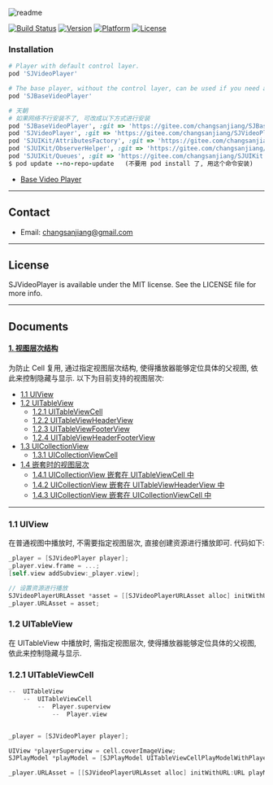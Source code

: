![readme](https://user-images.githubusercontent.com/37614260/43947531-922a0712-9cb2-11e8-8f8d-4823a21308d3.png)

[![Build Status](https://travis-ci.org/changsanjiang/SJVideoPlayer.svg?branch=master)](https://travis-ci.org/changsanjiang/SJVideoPlayer)
[![Version](https://img.shields.io/cocoapods/v/SJVideoPlayer.svg?style=flat)](https://cocoapods.org/pods/SJVideoPlayer)
[![Platform](https://img.shields.io/badge/platform-iOS-blue.svg)](https://github.com/changsanjiang)
[![License](https://img.shields.io/github/license/changsanjiang/SJVideoPlayer.svg)](https://github.com/changsanjiang/SJVideoPlayer/blob/master/LICENSE.md)

### Installation
```ruby
# Player with default control layer.
pod 'SJVideoPlayer'

# The base player, without the control layer, can be used if you need a custom control layer.
pod 'SJBaseVideoPlayer'

# 天朝
# 如果网络不行安装不了, 可改成以下方式进行安装
pod 'SJBaseVideoPlayer', :git => 'https://gitee.com/changsanjiang/SJBaseVideoPlayer.git'
pod 'SJVideoPlayer', :git => 'https://gitee.com/changsanjiang/SJVideoPlayer.git'
pod 'SJUIKit/AttributesFactory', :git => 'https://gitee.com/changsanjiang/SJUIKit.git'
pod 'SJUIKit/ObserverHelper', :git => 'https://gitee.com/changsanjiang/SJUIKit.git'
pod 'SJUIKit/Queues', :git => 'https://gitee.com/changsanjiang/SJUIKit.git'
$ pod update --no-repo-update   (不要用 pod install 了, 用这个命令安装)
```
- [Base Video Player](https://github.com/changsanjiang/SJBaseVideoPlayer)

___

## Contact
* Email: changsanjiang@gmail.com

___

## License
SJVideoPlayer is available under the MIT license. See the LICENSE file for more info.

___

## Documents

#### [1. 视图层次结构](#1)

<p>
为防止 Cell 复用, 通过指定视图层次结构, 使得播放器能够定位具体的父视图, 依此来控制隐藏与显示.  以下为目前支持的视图层次:
</p>

* [1.1 UIView](#1.1)
* [1.2 UITableView](#1.2)
    * [1.2.1 UITableViewCell](#1.2.1)
    * [1.2.2 UITableViewHeaderView](#1.2.2)
    * [1.2.3 UITableViewFooterView](#1.2.3)
    * [1.2.4 UITableViewHeaderFooterView](#1.2.4)
* [1.3 UICollectionView](#1.3)
    * [1.3.1 UICollectionViewCell](#1.3.1)
* [1.4  嵌套时的视图层次](#1.4)
    * [1.4.1 UICollectionView 嵌套在 UITableViewCell 中](#1.4.1)
    * [1.4.2 UICollectionView 嵌套在 UITableViewHeaderView 中](#1.4.2)
    * [1.4.3 UICollectionView 嵌套在 UICollectionViewCell 中](#1.4.3)

___

<h3 id="1.1">1.1 UIView</h3>  

<p>
在普通视图中播放时, 不需要指定视图层次, 直接创建资源进行播放即可. 代码如下: 
</p>

```Objective-C
_player = [SJVideoPlayer player];
_player.view.frame = ...;
[self.view addSubview:_player.view];

// 设置资源进行播放
SJVideoPlayerURLAsset *asset = [[SJVideoPlayerURLAsset alloc] initWithURL:URL];
_player.URLAsset = asset;
```

<h3 id="1.2">1.2 UITableView</h3>

<p>
在 UITableView 中播放时, 需指定视图层次, 使得播放器能够定位具体的父视图, 依此来控制隐藏与显示.
</p>

<h3 id="1.2.1">1.2.1 UITableViewCell</h3>

```Objective-C
--  UITableView
    --  UITableViewCell
        --  Player.superview
            --  Player.view


_player = [SJVideoPlayer player];

UIView *playerSuperview = cell.coverImageView;
SJPlayModel *playModel = [SJPlayModel UITableViewCellPlayModelWithPlayerSuperviewTag:playerSuperview.tag atIndexPath:indexPath tableView:self.tableView];

_player.URLAsset = [[SJVideoPlayerURLAsset alloc] initWithURL:URL playModel:playModel];
```
